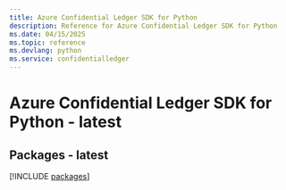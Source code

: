 ```yaml
---
title: Azure Confidential Ledger SDK for Python
description: Reference for Azure Confidential Ledger SDK for Python
ms.date: 04/15/2025
ms.topic: reference
ms.devlang: python
ms.service: confidentialledger
---
```

# Azure Confidential Ledger SDK for Python - latest
## Packages - latest
[!INCLUDE [packages](confidential-ledger-index.md)]